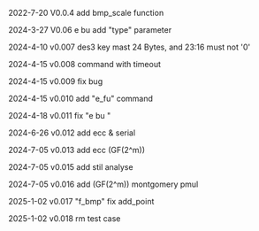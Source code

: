 2022-7-20 V0.0.4  add bmp_scale function

2024-3-27 V0.06  e bu add "type" parameter

2024-4-10 v0.007 des3 key mast 24 Bytes, and 23:16 must not '0'

2024-4-15 v0.008 command with timeout

2024-4-15 v0.009 fix bug

2024-4-15 v0.010 add "e_fu" command

2024-4-18 v0.011 fix "e bu "

2024-6-26 v0.012 add ecc & serial

2024-7-05 v0.013 add ecc (GF(2^m))

2024-7-05 v0.015 add stil analyse

2024-7-05 v0.016 add (GF(2^m))  montgomery pmul

2025-1-02 v0.017 "f_bmp" fix add_point

2025-1-02 v0.018 rm test case
